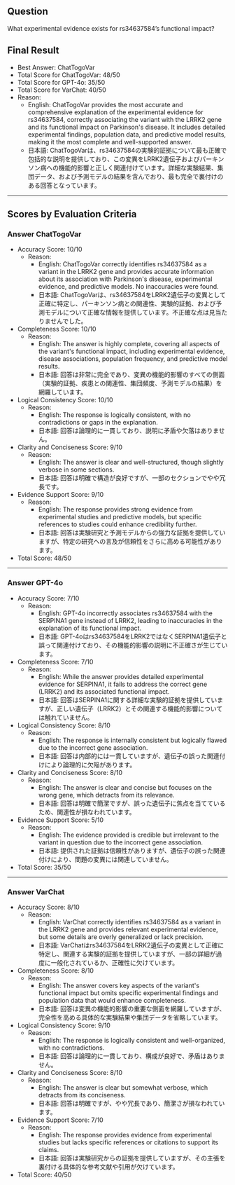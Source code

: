 ## Question

What experimental evidence exists for rs34637584’s functional impact?

## Final Result

- Best Answer: ChatTogoVar
- Total Score for ChatTogoVar: 48/50
- Total Score for GPT-4o: 35/50
- Total Score for VarChat: 40/50
- Reason:
  - English: ChatTogoVar provides the most accurate and comprehensive explanation of the experimental evidence for rs34637584, correctly associating the variant with the LRRK2 gene and its functional impact on Parkinson's disease. It includes detailed experimental findings, population data, and predictive model results, making it the most complete and well-supported answer.
  - 日本語: ChatTogoVarは、rs34637584の実験的証拠について最も正確で包括的な説明を提供しており、この変異をLRRK2遺伝子およびパーキンソン病への機能的影響と正しく関連付けています。詳細な実験結果、集団データ、および予測モデルの結果を含んでおり、最も完全で裏付けのある回答となっています。

---

## Scores by Evaluation Criteria

### Answer ChatTogoVar
- Accuracy Score: 10/10
  - Reason: 
    - English: ChatTogoVar correctly identifies rs34637584 as a variant in the LRRK2 gene and provides accurate information about its association with Parkinson's disease, experimental evidence, and predictive models. No inaccuracies were found.
    - 日本語: ChatTogoVarは、rs34637584をLRRK2遺伝子の変異として正確に特定し、パーキンソン病との関連性、実験的証拠、および予測モデルについて正確な情報を提供しています。不正確な点は見当たりませんでした。
- Completeness Score: 10/10
  - Reason: 
    - English: The answer is highly complete, covering all aspects of the variant's functional impact, including experimental evidence, disease associations, population frequency, and predictive model results.
    - 日本語: 回答は非常に完全であり、変異の機能的影響のすべての側面（実験的証拠、疾患との関連性、集団頻度、予測モデルの結果）を網羅しています。
- Logical Consistency Score: 10/10
  - Reason: 
    - English: The response is logically consistent, with no contradictions or gaps in the explanation.
    - 日本語: 回答は論理的に一貫しており、説明に矛盾や欠落はありません。
- Clarity and Conciseness Score: 9/10
  - Reason: 
    - English: The answer is clear and well-structured, though slightly verbose in some sections.
    - 日本語: 回答は明確で構造が良好ですが、一部のセクションでやや冗長です。
- Evidence Support Score: 9/10
  - Reason: 
    - English: The response provides strong evidence from experimental studies and predictive models, but specific references to studies could enhance credibility further.
    - 日本語: 回答は実験研究と予測モデルからの強力な証拠を提供していますが、特定の研究への言及が信頼性をさらに高める可能性があります。
- Total Score: 48/50

---

### Answer GPT-4o
- Accuracy Score: 7/10
  - Reason: 
    - English: GPT-4o incorrectly associates rs34637584 with the SERPINA1 gene instead of LRRK2, leading to inaccuracies in the explanation of its functional impact.
    - 日本語: GPT-4oはrs34637584をLRRK2ではなくSERPINA1遺伝子と誤って関連付けており、その機能的影響の説明に不正確さが生じています。
- Completeness Score: 7/10
  - Reason: 
    - English: While the answer provides detailed experimental evidence for SERPINA1, it fails to address the correct gene (LRRK2) and its associated functional impact.
    - 日本語: 回答はSERPINA1に関する詳細な実験的証拠を提供していますが、正しい遺伝子（LRRK2）とその関連する機能的影響については触れていません。
- Logical Consistency Score: 8/10
  - Reason: 
    - English: The response is internally consistent but logically flawed due to the incorrect gene association.
    - 日本語: 回答は内部的には一貫していますが、遺伝子の誤った関連付けにより論理的に欠陥があります。
- Clarity and Conciseness Score: 8/10
  - Reason: 
    - English: The answer is clear and concise but focuses on the wrong gene, which detracts from its relevance.
    - 日本語: 回答は明確で簡潔ですが、誤った遺伝子に焦点を当てているため、関連性が損なわれています。
- Evidence Support Score: 5/10
  - Reason: 
    - English: The evidence provided is credible but irrelevant to the variant in question due to the incorrect gene association.
    - 日本語: 提供された証拠は信頼性がありますが、遺伝子の誤った関連付けにより、問題の変異には関連していません。
- Total Score: 35/50

---

### Answer VarChat
- Accuracy Score: 8/10
  - Reason: 
    - English: VarChat correctly identifies rs34637584 as a variant in the LRRK2 gene and provides relevant experimental evidence, but some details are overly generalized or lack precision.
    - 日本語: VarChatはrs34637584をLRRK2遺伝子の変異として正確に特定し、関連する実験的証拠を提供していますが、一部の詳細が過度に一般化されているか、正確性に欠けています。
- Completeness Score: 8/10
  - Reason: 
    - English: The answer covers key aspects of the variant's functional impact but omits specific experimental findings and population data that would enhance completeness.
    - 日本語: 回答は変異の機能的影響の重要な側面を網羅していますが、完全性を高める具体的な実験結果や集団データを省略しています。
- Logical Consistency Score: 9/10
  - Reason: 
    - English: The response is logically consistent and well-organized, with no contradictions.
    - 日本語: 回答は論理的に一貫しており、構成が良好で、矛盾はありません。
- Clarity and Conciseness Score: 8/10
  - Reason: 
    - English: The answer is clear but somewhat verbose, which detracts from its conciseness.
    - 日本語: 回答は明確ですが、やや冗長であり、簡潔さが損なわれています。
- Evidence Support Score: 7/10
  - Reason: 
    - English: The response provides evidence from experimental studies but lacks specific references or citations to support its claims.
    - 日本語: 回答は実験研究からの証拠を提供していますが、その主張を裏付ける具体的な参考文献や引用が欠けています。
- Total Score: 40/50